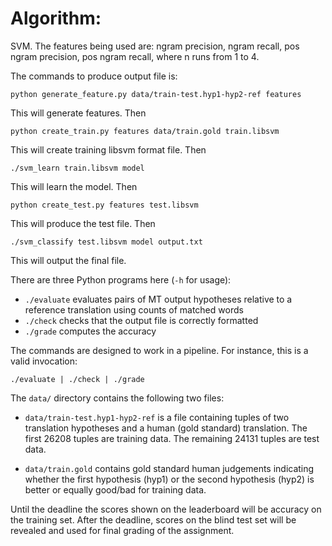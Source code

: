 # Algorithm:
SVM. The features being used are: ngram precision, ngram recall, pos ngram precision, pos ngram recall, where n runs from 1 to 4.

The commands to produce output file is:

```
python generate_feature.py data/train-test.hyp1-hyp2-ref features
```

This will generate features. Then

```
python create_train.py features data/train.gold train.libsvm
```

This will create training libsvm format file. Then

```
./svm_learn train.libsvm model
```

This will learn the model. Then

```
python create_test.py features test.libsvm
```

This will produce the test file. Then

```
./svm_classify test.libsvm model output.txt
```

This will output the final file.


There are three Python programs here (`-h` for usage):

 - `./evaluate` evaluates pairs of MT output hypotheses relative to a reference translation using counts of matched words
 - `./check` checks that the output file is correctly formatted
 - `./grade` computes the accuracy

The commands are designed to work in a pipeline. For instance, this is a valid invocation:

    ./evaluate | ./check | ./grade


The `data/` directory contains the following two files:

 - `data/train-test.hyp1-hyp2-ref` is a file containing tuples of two translation hypotheses and a human (gold standard) translation. The first 26208 tuples are training data. The remaining 24131 tuples are test data.

 - `data/train.gold` contains gold standard human judgements indicating whether the first hypothesis (hyp1) or the second hypothesis (hyp2) is better or equally good/bad for training data.

Until the deadline the scores shown on the leaderboard will be accuracy on the training set. After the deadline, scores on the blind test set will be revealed and used for final grading of the assignment.

